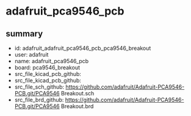 # adafruit_pca9546_pcb
 
## summary 
* id: adafruit_adafruit_pca9546_pcb_pca9546_breakout
* user: adafruit
* name: adafruit_pca9546_pcb
* board: pca9546_breakout
* src_file_kicad_pcb_github: 
* src_file_kicad_pcb_github: 
* src_file_sch_github: https://github.com/adafruit/Adafruit-PCA9546-PCB.git/PCA9546 Breakout.sch
* src_file_brd_github: https://github.com/adafruit/Adafruit-PCA9546-PCB.git/PCA9546 Breakout.brd



